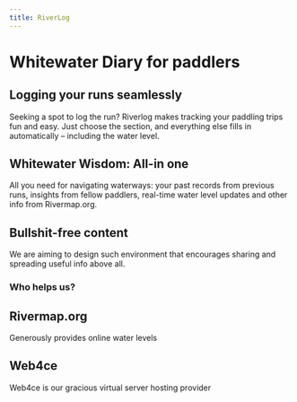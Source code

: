 ```yaml
---
title: RiverLog
---
```


# Whitewater Diary for paddlers

## Logging your runs seamlessly
Seeking a spot to log the run? Riverlog makes tracking your paddling trips fun and easy. Just choose the section, and everything else fills in automatically – including the water level.

## Whitewater Wisdom: All-in one
All you need for navigating waterways: your past records from previous runs, insights from fellow paddlers, real-time water level updates and other info from Rivermap.org.

## Bullshit-free content
We are aiming to design such environment that encourages sharing and spreading useful info above all.

### Who helps us?

## Rivermap.org
Generously provides online water levels

## Web4ce
Web4ce is our gracious virtual server hosting provider
